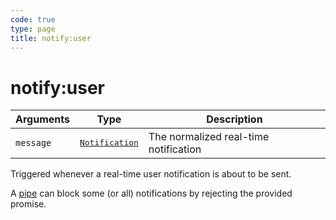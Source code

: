 ```yaml
---
code: true
type: page
title: notify:user
---
```


# notify:user



| Arguments | Type                                                                      | Description                           |
| --------- | ------------------------------------------------------------------------- | ------------------------------------- |
| `message` | <pre><a href=/core/1/api/essentials/notifications/>Notification</a></pre> | The normalized real-time notification |

Triggered whenever a real-time user notification is about to be sent.

A [pipe](/core/1/plugins/guides/pipes/) can block some (or all) notifications by rejecting the provided promise.
